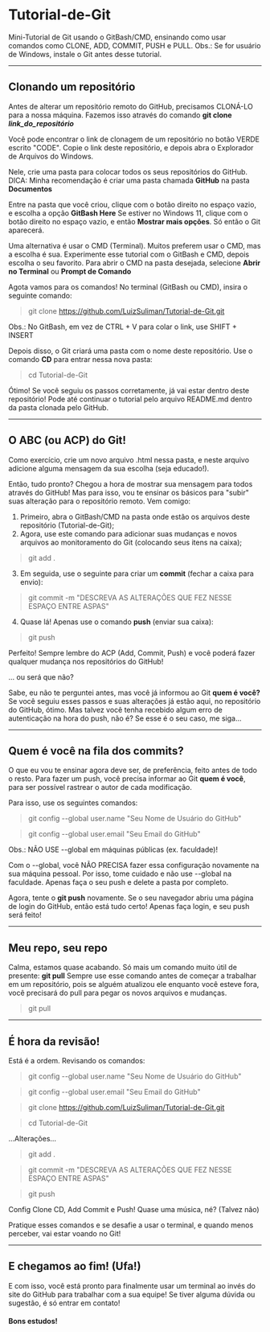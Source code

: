 # Tutorial-de-Git
Mini-Tutorial de Git usando o GitBash/CMD, ensinando como usar comandos como CLONE, ADD, COMMIT, PUSH e PULL.
Obs.: Se for usuário de Windows, instale o Git antes desse tutorial.

***

## Clonando um repositório
Antes de alterar um repositório remoto do GitHub, precisamos CLONÁ-LO para a nossa máquina.
Fazemos isso através do comando **git clone *link_do_repositório***

Você pode encontrar o link de clonagem de um repositório no botão VERDE escrito "CODE".
Copie o link deste repositório, e depois abra o Explorador de Arquivos do Windows.

Nele, crie uma pasta para colocar todos os seus repositórios do GitHub.
DICA: Minha recomendação é criar uma pasta chamada **GitHub** na pasta **Documentos**

Entre na pasta que você criou, clique com o botão direito no espaço vazio, e escolha a opção **GitBash Here**
Se estiver no Windows 11, clique com o botão direito no espaço vazio, e então **Mostrar mais opções**. Só então o Git aparecerá.

Uma alternativa é usar o CMD (Terminal). Muitos preferem usar o CMD, mas a escolha é sua. Experimente esse tutorial com o GitBash e CMD, depois escolha o seu favorito.
Para abrir o CMD na pasta desejada, selecione **Abrir no Terminal** ou **Prompt de Comando**

Agota vamos para os comandos! No terminal (GitBash ou CMD), insira o seguinte comando:

> git clone https://github.com/LuizSuliman/Tutorial-de-Git.git

Obs.: No GitBash, em vez de CTRL + V para colar o link, use SHIFT + INSERT

Depois disso, o Git criará uma pasta com o nome deste repositório.
Use o comando **CD** para entrar nessa nova pasta:

> cd Tutorial-de-Git

Ótimo! Se você seguiu os passos corretamente, já vai estar dentro deste repositório! Pode até continuar o tutorial pelo arquivo README.md dentro da pasta clonada pelo GitHub.

***

## O ABC (ou ACP) do Git!

Como exercício, crie um novo arquivo .html nessa pasta, e neste arquivo adicione alguma mensagem da sua escolha (seja educado!).

Então, tudo pronto? Chegou a hora de mostrar sua mensagem para todos através do GitHub!
Mas para isso, vou te ensinar os básicos para "subir" suas alteração para o repositório remoto. Vem comigo:

1. Primeiro, abra o GitBash/CMD na pasta onde estão os arquivos deste repositório (Tutorial-de-Git);
2. Agora, use este comando para adicionar suas mudanças e novos arquivos ao monitoramento do Git (colocando seus itens na caixa);

> git add .

3. Em seguida, use o seguinte para criar um **commit** (fechar a caixa para envio):

> git commit -m "DESCREVA AS ALTERAÇÕES QUE FEZ NESSE ESPAÇO ENTRE ASPAS"

4. Quase lá! Apenas use o comando **push** (enviar sua caixa):

> git push

Perfeito! Sempre lembre do ACP (Add, Commit, Push) e você poderá fazer qualquer mudança nos repositórios do GitHub!

... ou será que não?

Sabe, eu não te perguntei antes, mas você já informou ao Git **quem é você?**
Se você seguiu esses passos e suas alterações já estão aqui, no repositório do GitHub, ótimo.
Mas talvez você tenha recebido algum erro de autenticação na hora do push, não é?
Se esse é o seu caso, me siga...

***

## Quem é você na fila dos commits?

O que eu vou te ensinar agora deve ser, de preferência, feito antes de todo o resto.
Para fazer um push, você precisa informar ao Git **quem é você**, para ser possível rastrear o autor de cada modificação.

Para isso, use os seguintes comandos:
> git config --global user.name "Seu Nome de Usuário do GitHub"

> git config --global user.email "Seu Email do GitHub"

Obs.: NÃO USE --global em máquinas públicas (ex. faculdade)!

Com o --global, você NÃO PRECISA fazer essa configuração novamente na sua máquina pessoal. Por isso, tome cuidado e não use --global na faculdade. Apenas faça o seu push e delete a pasta por completo.

Agora, tente o **git push** novamente. Se o seu navegador abriu uma página de login do GitHub, então está tudo certo!
Apenas faça login, e seu push será feito!

***

## Meu repo, seu repo

Calma, estamos quase acabando. Só mais um comando muito útil de presente: **git pull**
Sempre use esse comando antes de começar a trabalhar em um repositório, pois se alguém atualizou ele enquanto você esteve fora, você precisará do pull para pegar os novos arquivos e mudanças.

> git pull

***

## É hora da revisão!

Está é a ordem. Revisando os comandos:

> git config --global user.name "Seu Nome de Usuário do GitHub"

> git config --global user.email "Seu Email do GitHub"

> git clone https://github.com/LuizSuliman/Tutorial-de-Git.git

> cd Tutorial-de-Git

...Alterações...

> git add .

> git commit -m "DESCREVA AS ALTERAÇÕES QUE FEZ NESSE ESPAÇO ENTRE ASPAS"

> git push

Config Clone CD, Add Commit e Push!
Quase uma música, né? (Talvez não)

Pratique esses comandos e se desafie a usar o terminal, e quando menos perceber, vai estar voando no Git!

***

## E chegamos ao fim! (Ufa!)

E com isso, você está pronto para finalmente usar um terminal ao invés do site do GitHub para trabalhar com a sua equipe!
Se tiver alguma dúvida ou sugestão, é só entrar em contato!

#### Bons estudos!
